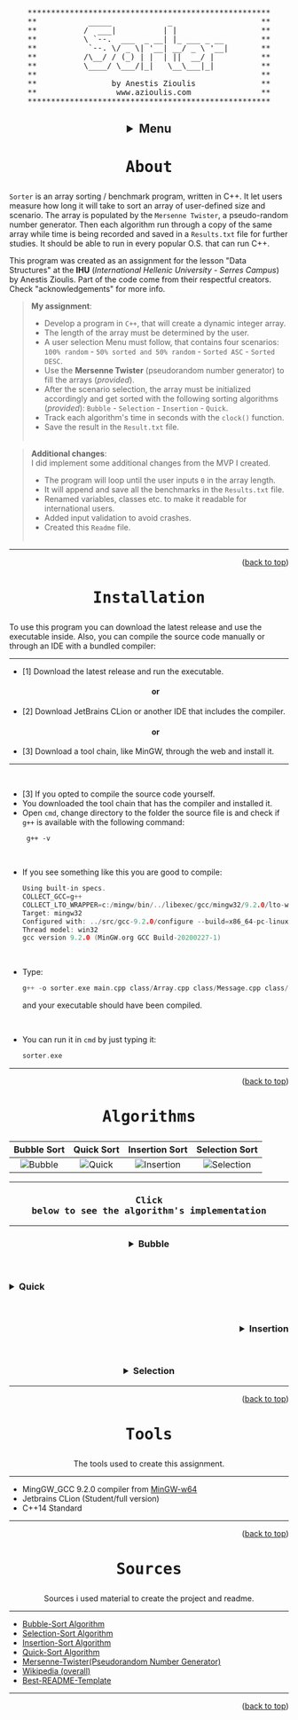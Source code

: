<a name="readme-top"></a>

<pre align="center">
****************************************************
**           _____            _                   **
**          /  ___|          | |                  **
**          \ `--.  ___  _ __| |_ ___ _ __        **
**           `--. \/ _ \| '__| __/ _ \ '__|       **
**          /\__/ / (_) | |  | ||  __/ |          **
**          \____/ \___/|_|   \__\___|_|          **
**                                                **
**                by Anestis Zioulis              **
**                 www.azioulis.com               **
****************************************************
</pre>

<!-- TABLE OF CONTENTS -->
<h2>
  <details align="center">
    <summary>Menu</summary>
    <a href="#about">About</a><br>
    <a href="#installation">Installation</a><br> 
    <a href="#algorithms">Algorithms</a><br>
    <a href="#sources">Sources</a><br>
  </details>
</h2>

<!-- ABOUT -->

# <pre align="center">About</pre>

`Sorter` is an array sorting / benchmark program, written in C++. It let users measure how long
it will take to sort an array of user-defined size and scenario. The array is populated by the
`Mersenne Twister`, a pseudo-random number generator. Then each algorithm run through a copy of
the same array while time is being recorded and saved in a `Results.txt` file for further studies.
It should be able to run in every popular O.S. that can run C++.

This program was created as an assignment for the lesson "Data Structures" at the **IHU**
(_International Hellenic University - Serres Campus_) by Anestis Zioulis. Part of the code
come from their respectful creators. Check "acknowledgements" for more info.

> **My assignment**:<br>
> * Develop a program in `C++`, that will create a dynamic integer array.
> * The length of the array must be determined by the user.<br>
> * A user selection Menu must follow, that contains four scenarios:<br>
    `100% random` - `50% sorted and 50% random` - `Sorted ASC` - `Sorted DESC`.<br>
> * Use the **Mersenne Twister** (pseudorandom number generator) to fill the arrays (*provided*).
> * After the scenario selection, the array must be initialized accordingly
    and get sorted with the following sorting algorithms (*provided*):
    `Bubble` - `Selection` - `Insertion` - `Quick`.<br>
> * Track each algorithm's time in seconds with the `clock()` function.<br>
> * Save the result in the `Result.txt` file.
    <br><br>

> **Additional changes**:<br>
> I did implement some additional changes from the MVP I created.
> - The program will loop until the user inputs `0` in the array length.
> - It will append and save all the benchmarks in the `Results.txt` file.
> - Renamed variables, classes etc. to make it readable for international users.
> - Added input validation to avoid crashes.
> - Created this `Readme` file.
    <br><br>

<hr>
<p align="right">(<a href="#readme-top">back to top</a>)</p>

<!-- INSTALLATION -->
# <pre align="center">Installation</pre>
To use this program you can download the latest release and use the executable inside.
Also, you can compile the source code manually or through an IDE with a bundled compiler:
<hr>

<ul>
  <li>[1] Download the latest release and run the executable.</li>
  <h4 align="center">or</h4>
  <li>[2] Download JetBrains CLion or another IDE that includes the compiler.</li>
  <h4 align="center">or</h4>
  <li>[3] Download a tool chain, like MinGW, through the web and install it.</li>
</ul>
<hr>

<br>

- [3] If you opted to compile the source code yourself.
- You downloaded the tool chain that has the compiler and installed it.
- Open `cmd`, change directory to the folder the source file is and check if `g++`
  is available with the following command:
  ```shell
   g++ -v
  ```

<br>

- If you see something like this you are good to compile:
  ```c
  Using built-in specs.
  COLLECT_GCC=g++
  COLLECT_LTO_WRAPPER=c:/mingw/bin/../libexec/gcc/mingw32/9.2.0/lto-wrapper.exe
  Target: mingw32
  Configured with: ../src/gcc-9.2.0/configure --build=x86_64-pc-linux-gnu --host=mingw32 --target=mingw32 --disable-win32-registry --with-arch=i586 --with-tune=generic --enable-static --enable-shared --enable-threads --enable-languages=c,c++,objc,obj-c++,fortran,ada --with-dwarf2 --disable-sjlj-exceptions --enable-version-specific-runtime-libs --enable-libgomp --disable-libvtv --with-libiconv-prefix=/mingw --with-libintl-prefix=/mingw --enable-libstdcxx-debug --disable-build-format-warnings --prefix=/mingw --with-gmp=/mingw --with-mpfr=/mingw --with-mpc=/mingw --with-isl=/mingw --enable-nls --with-pkgversion='MinGW.org GCC Build-20200227-1'
  Thread model: win32
  gcc version 9.2.0 (MinGW.org GCC Build-20200227-1)
  ```

<br>

- Type:
  ```c
  g++ -o sorter.exe main.cpp class/Array.cpp class/Message.cpp class/RandMT.cpp class/User.cpp
  ```
  and your executable should have been compiled.

<br>

- You can run it in `cmd` by just typing it:
  ```c
  sorter.exe
  ```

<hr>
<p align="right">(<a href="#readme-top">back to top</a>)</p>


<!-- ALGORITHMS -->
# <pre align="center">Algorithms</pre>

[Bubble]:https://upload.wikimedia.org/wikipedia/commons/c/c8/Bubble-sort-example-300px.gif

[Quick]:https://upload.wikimedia.org/wikipedia/commons/9/9c/Quicksort-example.gif

[Insertion]:https://upload.wikimedia.org/wikipedia/commons/0/0f/Insertion-sort-example-300px.gif

[Selection]:https://upload.wikimedia.org/wikipedia/commons/9/94/Selection-Sort-Animation.gif

<div style="margin-left: auto; margin-right: auto; width: 100%">

| Bubble Sort | Quick Sort | Insertion Sort | Selection Sort |
|:-----------:|:----------:|:--------------:|:--------------:|
|  ![Bubble]  |  ![Quick]  |  ![Insertion]  |  ![Selection]  |

</div>

<div style="margin-left: auto; margin-right: auto; width: 50%">

</div>

<hr>

### <pre align="center">Click below to see the algorithm's implementation</pre>
<hr>

<h3 align="center">
<details>
    <summary>Bubble</summary>
<div align="center">

![Bubble]
</div>

<div align="left">

```c++
void Array::bubbleSort() {
    unsigned long int i, j, temp;
    for (i = 1; i < arraySize; i++)
        for (j = arraySize - 1; j >= i; j--)
            if (array[j - 1] > array[j]) {
                temp = array[j - 1];
                array[j - 1] = array[j];
                array[j] = temp;
            }
}
```

</div>
</details>

</h3>
<br>

<h3 align="left">
<details>
    <summary>Quick</summary>
<div align="center">

![Quick]
</div>

<div align="left">

```c++
void Array::quickSort(int left, int right) {
    unsigned long int i, j, x, mid;
    if (left < right) {
        i = left;
        j = right;
        mid = (left + right) / 2;
        x = array[mid];
        while (i < j) {
            while (array[i] < x)
                i++;
            while (array[j] > x)
                j--;
            if (i < j) {
                if (array[i] == array[j]) {
                    if (i < mid)
                        i++;
                    if (j > mid)
                        j--;
                } else {
                    swap(array[i], array[j]);
                }
            }
        }
        quickSort(left, j - 1);
        quickSort(i + 1, right);
    }
}
```

</div>
</details>

</h3>
<br>

<h3 align="right">
<details>
    <summary>Insertion</summary>
<div align="center">

![Quick]
</div>

<div align="left">

```c++
void Array::insertSort() {
    int i, j;
    unsigned long int x;
    for (i = 1; i < arraySize; i++) {
        x = array[i];
        j = i - 1;
        while (j >= 0 && array[j] > x) {
            array[j + 1] = array[j];
            j = j - 1;
        }
        array[j + 1] = x;
    }
}
```

</div>
</details>

</h3>
<br>


<h3 align="center">
<details>
    <summary>Selection</summary>
<div align="center">

![Selection]
</div>

<div align="left">

```c++
void Array::selectSort() {
    unsigned long int i, j, k, min;
    for (i = 0; i < arraySize - 1; i++) {
        k = i;
        min = array[i];
        for (j = i + 1; j < arraySize; j++) {
            if (array[j] < min) {
                k = j;
                min = array[j];
            }
        }
        array[k] = array[i];
        array[i] = min;
    }
}
```

</div>
</details>
</h3>

<hr>
<p align="right">(<a href="#readme-top">back to top</a>)</p>


<!-- TOOLS -->
# <pre align="center">Tools</pre>
<p align="center">The tools used to create this assignment.</p>
<hr>

- MingGW_GCC 9.2.0 compiler from [MinGW-w64](https://www.mingw-w64.org/)
- Jetbrains CLion (Student/full version)
- C++14 Standard
<hr>

<p align="right">(<a href="#readme-top">back to top</a>)</p>


<!-- SOURCES -->
# <pre align="center">Sources</pre>

<p align="center">Sources i used material to create the project and readme.</p>
<hr>

* [Bubble-Sort Algorithm](https://en.wikipedia.org/wiki/Bubble_sort)
* [Selection-Sort Algorithm](https://en.wikipedia.org/wiki/Selection_sort)
* [Insertion-Sort Algorithm](https://en.wikipedia.org/wiki/Insertion_sort)
* [Quick-Sort Algorithm](https://en.wikipedia.org/wiki/Quicksort)
* [Mersenne-Twister(Pseudorandom Number Generator)](https://en.wikipedia.org/wiki/Mersenne_Twister)
* [Wikipedia (overall)](https://en.wikipedia.org/)
* [Best-README-Template](https://github.com/othneildrew/Best-README-Template/)

<hr>
<p align="right">(<a href="#readme-top">back to top</a>)</p>